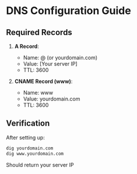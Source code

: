 # DNS Configuration Guide

## Required Records
1. **A Record**:
   - Name: @ (or yourdomain.com)
   - Value: [Your server IP]
   - TTL: 3600

2. **CNAME Record (www)**:
   - Name: www
   - Value: yourdomain.com
   - TTL: 3600

## Verification
After setting up:
```bash
dig yourdomain.com
dig www.yourdomain.com
```
Should return your server IP